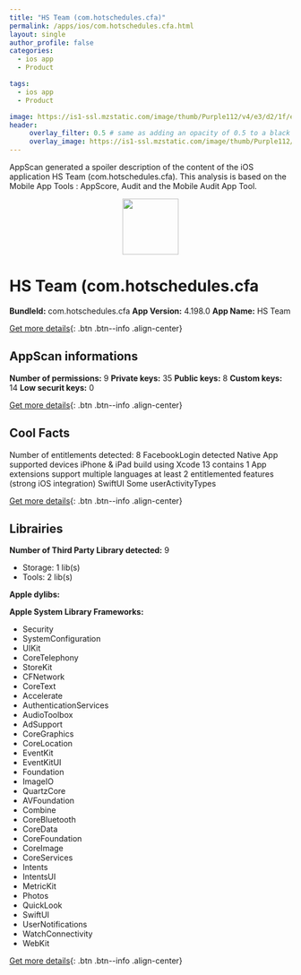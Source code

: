 ```yaml
---
title: "HS Team (com.hotschedules.cfa)"
permalink: /apps/ios/com.hotschedules.cfa.html
layout: single
author_profile: false
categories: 
  - ios app 
  - Product 

tags: 
  - ios app 
  - Product 

image: https://is1-ssl.mzstatic.com/image/thumb/Purple112/v4/e3/d2/1f/e3d21fdc-87d5-03d9-b5f5-5d67bedb360e/AppIconHSCFA-1x_U007emarketing-0-7-0-85-220.png/512x512bb.jpg
header: 
     overlay_filter: 0.5 # same as adding an opacity of 0.5 to a black background
     overlay_image: https://is1-ssl.mzstatic.com/image/thumb/Purple112/v4/e3/d2/1f/e3d21fdc-87d5-03d9-b5f5-5d67bedb360e/AppIconHSCFA-1x_U007emarketing-0-7-0-85-220.png/512x512bb.jpg
---
```

AppScan generated a spoiler description of the content of the iOS application HS Team (com.hotschedules.cfa). This analysis is based on the Mobile App Tools : AppScore, Audit and the Mobile Audit App Tool.

  
  
<div style="text-align: center;"><img src="https://is1-ssl.mzstatic.com/image/thumb/Purple112/v4/e3/d2/1f/e3d21fdc-87d5-03d9-b5f5-5d67bedb360e/AppIconHSCFA-1x_U007emarketing-0-7-0-85-220.png/512x512bb.jpg" width="100" height="100"></div>  
  
# HS Team (com.hotschedules.cfa

**BundleId:** com.hotschedules.cfa
**App Version:** 4.198.0
**App Name:** HS Team


[Get more details](/pricing.html){: .btn .btn--info .align-center}  
  
## AppScan informations 

**Number of permissions:** 9
**Private keys:** 35
**Public keys:** 8
**Custom keys:** 14
**Low securit keys:** 0
  
[Get more details](/pricing.html){: .btn .btn--info .align-center}

## Cool Facts

Number of entitlements detected: 8
FacebookLogin detected
Native App
supported devices iPhone & iPad
build using Xcode 13
contains 1 App extensions
support multiple languages
at least 2 entitlemented features (strong iOS integration)
SwiftUI
Some userActivityTypes
  
[Get more details](/pricing.html){: .btn .btn--info .align-center}

## Librairies 
**Number of Third Party Library detected:** 9
- Storage: 1 lib(s)
- Tools: 2 lib(s)

**Apple dylibs:**


**Apple System Library Frameworks:**
- Security
- SystemConfiguration
- UIKit
- CoreTelephony
- StoreKit
- CFNetwork
- CoreText
- Accelerate
- AuthenticationServices
- AudioToolbox
- AdSupport
- CoreGraphics
- CoreLocation
- EventKit
- EventKitUI
- Foundation
- ImageIO
- QuartzCore
- AVFoundation
- Combine
- CoreBluetooth
- CoreData
- CoreFoundation
- CoreImage
- CoreServices
- Intents
- IntentsUI
- MetricKit
- Photos
- QuickLook
- SwiftUI
- UserNotifications
- WatchConnectivity
- WebKit


  
[Get more details](/pricing.html){: .btn .btn--info .align-center}

